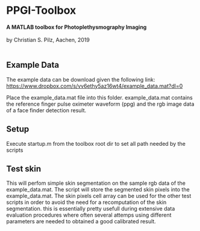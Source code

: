 
# PPGI-Toolbox
<b>A MATLAB toolbox for Photoplethysmography Imaging</b><br>
<br>
by Christian S. Pilz, Aachen, 2019<br>
<br>

## Example Data

The example data can be download given the following link:<br>
https://www.dropbox.com/s/vv6ethy5az16wt4/example_data.mat?dl=0

Place the example_data.mat file into this folder.
example_data.mat contains the reference finger pulse oximeter waveform (ppg)
and the rgb image data of a face finder detection result.

## Setup
Execute startup.m from the toolbox root dir to set all path needed by the scripts

## Test skin

This will perfom simple skin segmentation on the sample rgb data of the example_data.mat.
The script will store the segmented skin pixels into the example_data.mat.
The skin pixels cell array can be used for the other test scripts in order 
to avoid the need for a recomputation of the skin segmentation.
this is essentially pretty usefull during extensive data evaluation procedures
where often several attemps using different parameters are needed to obtained
a good calibrated result.
